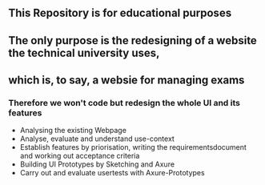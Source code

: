 
## This Repository is for educational purposes
## The only purpose is the redesigning of a website the technical university uses, 
## which is, to say, a websie for managing exams

### Therefore we won't code but redesign the whole UI and its features

  - Analysing the existing Webpage
  - Analyse, evaluate and understand use-context
  - Establish features by priorisation, writing the requirementsdocument and working out acceptance criteria
  - Building UI Prototypes by Sketching and Axure
  - Carry out and evaluate usertests with Axure-Prototypes
